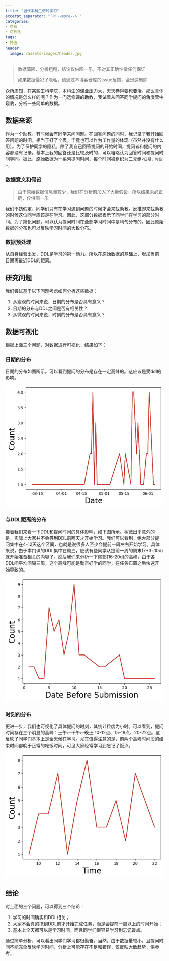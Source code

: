 ```yaml
---
title: "当代本科生何时学习"
excerpt_separator: "`<!--more-->`"
categories:
- 杂谈
- 可视化
tags:
- 博客
header:
  image: /assets/images/header.jpg
---
```


> 数据简陋、分析粗糙，结论仅供图一乐，不对其正确性做任何保证
>
> 如果数据侵犯了隐私，请通过本博客仓库的issue反馈，会迅速删除

众所周知，在某些工科学院，本科生的课业压力大，天天卷得要死要活。那么具体的情况是怎么样的呢？作为一门选修课的助教，我试着从回答同学提问的角度管中窥豹，分析一些简单的数据。

## 数据来源

作为一个助教，有时候会有同学来问问题。在回答问题的同时，我记录了我开始回答问题的时间，相当于打了个表，毕竟也可以作为工作量的体现（虽然并没有什么用）。为了保护同学的隐私，除了我自己回答提问的开始时间，提问者和提问的内容都没有记录。基本上我的回答还是比较及时的，可以粗略认为回答时间和提问时间等同。据此，原始数据为一系列提问时间，每个时间被组织为二元组`<日期，时刻>`。

### 数据意义和假设

> 由于原始数据信息量较少，我们在分析前加入了大量假设，所以结果未必正确，仅供图一乐

我们不妨假定，同学们只有在学习遇到问题的时候才会来找助教。反推即来找助教的时候这位同学应该是在学习。因此，这部分数据表示了同学们在学习的部分时间。为了简化问题，可以认为提问时间在全部学习时间中是均匀分布的。因此原始数据的分布也可以反映学习时间的大致分布。

### 数据预处理

从自身经验出发，DDL是学习的第一动力。所以在原始数据的基础上，增加当前日期离最近DDL的距离。

## 研究问题

我们尝试基于以下问题考虑如何分析这些数据：

1. 从宏观的时间来说，日期的分布是否具有意义？
2. 日期的分布与DDL之间是否有相关性？
3. 从微观的时间来说，时刻的分布是否具有意义？

## 数据可视化

根据上面三个问题，对数据进行可视化，结果如下：

### 日期的分布

日期的分布如图所示。可以看到提问的分布是存在一定高峰的。这应该是受ddl的影响。

![date](..\assets\images\23-07-02\date.png)

### 与DDL距离的分布

接着我们来看一下DDL和提问时间的具体影响，如下图所示。稍微出乎意外的是，实际上大家并不会等到DDL前两天才开始学习。我们可以看到，绝大部分提问集中在4-12天这个区间，也就是说很多人至少会提前一周左右开始学习。具体来说，由于本门课的DDL集中在周三，应该有些同学从提前一周的周末(7+3=10d)就开始准备相关的内容了。然后我们来分析一下尾部(16-20d)的高峰，由于各DDL间平均间隔三周，这个高峰可能是勤奋好学的同学，在任务布置之后快速开始导致的。

![submiss](..\assets\images\23-07-02\submiss.png)

### 时刻的分布

更进一步，我们也可视化了具体提问的时刻，其统计粒度为小时。可以看到，提问时间存在三个明显的高峰：~~上午、下午、晚上~~ 10-12点、15-18点、20-22点。这反映了同学们基本上是全天候在学习。尤其值得注意的是，前两个高峰时间段的结束时间都晚于正常的吃饭时间，可见大家经常学习到忘记了饭点。

![submiss](..\assets\images\23-07-02\time.png)

## 结论

对上面的三个问题，可以得到三个结论：

1. 学习的时间确实和DDL相关；
2. 大家不会真的拖到DDL前才开始完成任务，而是会提前一周以上的时间开始；
3. 基本上全天都可以是学习时间，而且同学们很容易学习到忘记饭点。

通过简单分析，可以看出同学们学习都很勤奋。当然，由于数据量较小，且提问时间不能完全反映学习时间，分析上可能存在不足和错误，仅反映大致趋势，供参考。